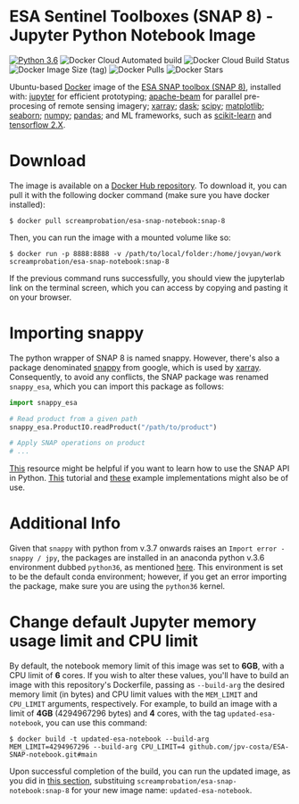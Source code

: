 # ESA Sentinel Toolboxes (SNAP 8) - Jupyter Python Notebook Image

[![Python 3.6](https://img.shields.io/badge/python-3.6-blue.svg)](https://www.python.org/downloads/release/python-360/)
![Docker Cloud Automated build](https://img.shields.io/docker/cloud/automated/screamprobation/esa-snap-notebook)
![Docker Cloud Build Status](https://img.shields.io/docker/cloud/build/screamprobation/esa-snap-notebook)
![Docker Image Size (tag)](https://img.shields.io/docker/image-size/screamprobation/esa-snap-notebook/snap-8)
![Docker Pulls](https://img.shields.io/docker/pulls/screamprobation/esa-snap-notebook)
![Docker Stars](https://img.shields.io/docker/stars/screamprobation/esa-snap-notebook)

Ubuntu-based [Docker](https://www.docker.com/) image of the [ESA SNAP toolbox (SNAP 8)](http://step.esa.int/main/toolboxes/snap/), installed with: [jupyter](https://jupyter.org/) for efficient prototyping; [apache-beam](https://beam.apache.org/) for parallel pre-procesing of remote sensing imagery; [xarray](http://xarray.pydata.org/en/stable/); [dask](https://dask.org/); [scipy](https://www.scipy.org/); [matplotlib](https://matplotlib.org/); [seaborn](https://seaborn.pydata.org/); [numpy](https://numpy.org/); [pandas](https://pandas.pydata.org/); and ML frameworks, such as [scikit-learn](https://scikit-learn.org/stable/) and [tensorflow 2.X](https://www.tensorflow.org/).

# Download

The image is available on a [Docker Hub repository](https://hub.docker.com/repository/docker/screamprobation/esa-snap-notebook). To download it, you can pull it with the following docker command (make sure you have docker installed):

```console
$ docker pull screamprobation/esa-snap-notebook:snap-8
```

Then, you can run the image with a mounted volume like so:

```console
$ docker run -p 8888:8888 -v /path/to/local/folder:/home/jovyan/work screamprobation/esa-snap-notebook:snap-8
```

If the previous command runs successfully, you should view the jupyterlab link on the terminal screen, which you can access by copying and pasting it on your browser.

# Importing snappy

The python wrapper of SNAP 8 is named snappy. However, there's also a package denominated [snappy](https://pypi.org/project/python-snappy/) from google, which is used by [xarray](https://pypi.org/project/xarray/). Consequently, to avoid any conflicts, the SNAP package was renamed `snappy_esa`, which you can import this package as follows:

```python
import snappy_esa

# Read product from a given path
snappy_esa.ProductIO.readProduct("/path/to/product")

# Apply SNAP operations on product
# ...
```

[This](https://senbox.atlassian.net/wiki/spaces/SNAP/pages/19300362/How+to+use+the+SNAP+API+from+Python) resource might be helpful if you want to learn how to use the SNAP API in Python. [This](https://github.com/techforspace/sentinel) tutorial and [these](https://github.com/senbox-org/snap-engine/tree/master/snap-python/src/main/resources/snappy/examples) example implementations might also be of use.

# Additional Info

Given that `snappy` with python from v.3.7 onwards raises an `Import error - snappy / jpy`, the packages are installed in an anaconda python v.3.6 environment dubbed `python36`, as mentioned [here](https://forum.step.esa.int/t/modulenotfounderror-no-module-named-jpyutil/25785/3?u=screamprobation). This environment is set to be the default conda environment; however, if you get an error importing the package, make sure you are using the `python36` kernel.

# Change default Jupyter memory usage limit and CPU limit

By default, the notebook memory limit of this image was set to **6GB**, with a CPU limit of **6** cores. If you wish to alter these values, you'll have to build an image with this repository's Dockerfile, passing as `--build-arg` the desired memory limit (in bytes) and CPU limit values with the `MEM_LIMIT` and `CPU_LIMIT` arguments, respectively. For example, to build an image with a limit of **4GB** (4294967296 bytes) and **4** cores, with the tag `updated-esa-notebook`, you can use this command:

```console
$ docker build -t updated-esa-notebook --build-arg MEM_LIMIT=4294967296 --build-arg CPU_LIMIT=4 github.com/jpv-costa/ESA-SNAP-notebook.git#main
```

Upon successful completion of the build, you can run the updated image, as you did in [this section](#Download), substituing `screamprobation/esa-snap-notebook:snap-8` for your new image name: `updated-esa-notebook`.
